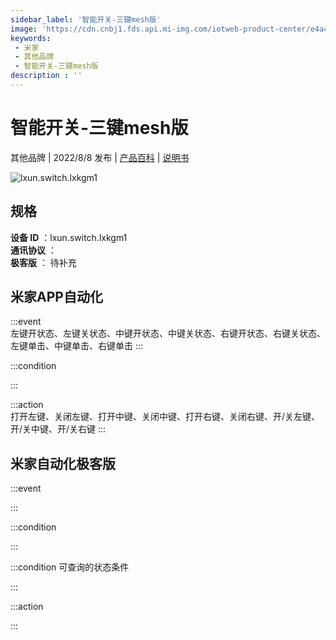 ```yaml
---
sidebar_label: '智能开关-三键mesh版'
image: 'https://cdn.cnbj1.fds.api.mi-img.com/iotweb-product-center/e4a4c396475bb2f020beca18c848c8d7_1656567581608.png?GalaxyAccessKeyId=AKVGLQWBOVIRQ3XLEW&Expires=9223372036854775807&Signature=Rk7V/gASephau9olwgMIJYD8tjc='
keywords: 
 - 米家
 - 其他品牌
 - 智能开关-三键mesh版
description : ''
---
```

# 智能开关-三键mesh版

其他品牌 | 2022/8/8 发布 | [产品百科](https://home.mi.com/webapp/content/baike/product/index.html?model=lxun.switch.lxkgm1/) | [说明书](https://home.mi.com/views/introduction.html?model=lxun.switch.lxkgm1&region=cn)

![lxun.switch.lxkgm1](https://cdn.cnbj1.fds.api.mi-img.com/iotweb-product-center/e4a4c396475bb2f020beca18c848c8d7_1656567581608.png?GalaxyAccessKeyId=AKVGLQWBOVIRQ3XLEW&Expires=9223372036854775807&Signature=Rk7V/gASephau9olwgMIJYD8tjc=)

## 规格  
> 
**设备 ID** ：lxun.switch.lxkgm1  
**通讯协议** ：  
**极客版**  ： 待补充 


## 米家APP自动化  

:::event  
左键开状态、左键关状态、中键开状态、中键关状态、右键开状态、右键关状态、左键单击、中键单击、右键单击
:::

:::condition  

:::

:::action   
打开左键、关闭左键、打开中键、关闭中键、打开右键、关闭右键、开/关左键、开/关中键、开/关右键
:::

## 米家自动化极客版  

:::event  

:::

:::condition  

:::

:::condition 可查询的状态条件  

:::

:::action  

:::

        
